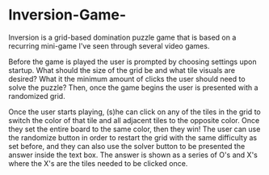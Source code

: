 # Inversion-Game-
Inversion is a grid-based domination puzzle game that is based on a recurring mini-game I've seen through several video games.

Before the game is played the user is prompted by choosing settings upon startup. What should the size of the grid be and what tile visuals are desired? What it the minimum amount of clicks the user should need to solve the puzzle? Then, once the game begins the user is presented with a randomized grid.

Once the user starts playing, (s)he can click on any of the tiles in the grid to switch the color of that tile and all adjacent tiles to the opposite color. Once they set the entire board to the same color, then they win! The user can use the randomize button in order to restart the grid with the same difficulty as set before, and they can also use the solver button to be presented the answer inside the text box. The answer is shown as a series of O's and X's where the X's are the tiles needed to be clicked once.
